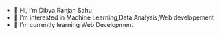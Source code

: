 - 👋 Hi, I’m Dibya Ranjan Sahu
- 👀 I’m interested in Machine Learning,Data Analysis,Web developement
- 🌱 I’m currently learning Web Development


<!---
phoenix-Dibya/phoenix-Dibya is a ✨ special ✨ repository because its `README.md` (this file) appears on your GitHub profile.
You can click the Preview link to take a look at your changes.
--->
